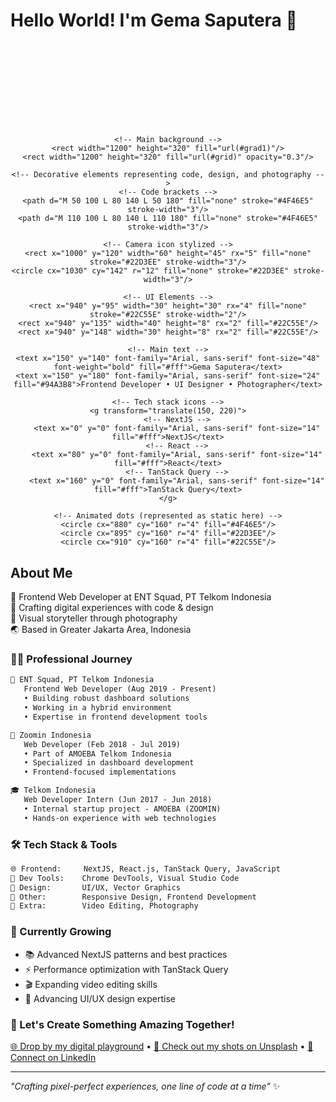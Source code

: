 # Hello World! I'm Gema Saputera 👋 

<div align="center">
<svg xmlns="http://www.w3.org/2000/svg" viewBox="0 0 1200 320">
    <!-- Background with subtle gradient -->
    <defs>
        <linearGradient id="grad1" x1="0%" y1="0%" x2="100%" y2="0%">
            <stop offset="0%" style="stop-color:#1a1a1a;stop-opacity:1" />
            <stop offset="100%" style="stop-color:#2d2d2d;stop-opacity:1" />
        </linearGradient>
        <!-- Grid pattern for background -->
        <pattern id="grid" width="30" height="30" patternUnits="userSpaceOnUse">
            <path d="M 30 0 L 0 0 0 30" fill="none" stroke="#333" stroke-width="0.5"/>
        </pattern>
    </defs>
    
    <!-- Main background -->
    <rect width="1200" height="320" fill="url(#grad1)"/>
    <rect width="1200" height="320" fill="url(#grid)" opacity="0.3"/>

    <!-- Decorative elements representing code, design, and photography -->
    <!-- Code brackets -->
    <path d="M 50 100 L 80 140 L 50 180" fill="none" stroke="#4F46E5" stroke-width="3"/>
    <path d="M 110 100 L 80 140 L 110 180" fill="none" stroke="#4F46E5" stroke-width="3"/>
    
    <!-- Camera icon stylized -->
    <rect x="1000" y="120" width="60" height="45" rx="5" fill="none" stroke="#22D3EE" stroke-width="3"/>
    <circle cx="1030" cy="142" r="12" fill="none" stroke="#22D3EE" stroke-width="3"/>
    
    <!-- UI Elements -->
    <rect x="940" y="95" width="30" height="30" rx="4" fill="none" stroke="#22C55E" stroke-width="2"/>
    <rect x="940" y="135" width="40" height="8" rx="2" fill="#22C55E"/>
    <rect x="940" y="148" width="30" height="8" rx="2" fill="#22C55E"/>

    <!-- Main text -->
    <text x="150" y="140" font-family="Arial, sans-serif" font-size="48" font-weight="bold" fill="#fff">Gema Saputera</text>
    <text x="150" y="180" font-family="Arial, sans-serif" font-size="24" fill="#94A3B8">Frontend Developer • UI Designer • Photographer</text>

    <!-- Tech stack icons -->
    <g transform="translate(150, 220)">
        <!-- NextJS -->
        <text x="0" y="0" font-family="Arial, sans-serif" font-size="14" fill="#fff">NextJS</text>
        <!-- React -->
        <text x="80" y="0" font-family="Arial, sans-serif" font-size="14" fill="#fff">React</text>
        <!-- TanStack Query -->
        <text x="160" y="0" font-family="Arial, sans-serif" font-size="14" fill="#fff">TanStack Query</text>
    </g>

    <!-- Animated dots (represented as static here) -->
    <circle cx="880" cy="160" r="4" fill="#4F46E5"/>
    <circle cx="895" cy="160" r="4" fill="#22D3EE"/>
    <circle cx="910" cy="160" r="4" fill="#22C55E"/>
</svg></div>

## About Me
🚀 Frontend Web Developer at ENT Squad, PT Telkom Indonesia  
🎨 Crafting digital experiences with code & design  
📸 Visual storyteller through photography  
🌏 Based in Greater Jakarta Area, Indonesia

### 👨‍💻 Professional Journey
```markdown
🏢 ENT Squad, PT Telkom Indonesia
   Frontend Web Developer (Aug 2019 - Present)
   • Building robust dashboard solutions
   • Working in a hybrid environment
   • Expertise in frontend development tools

🏢 Zoomin Indonesia
   Web Developer (Feb 2018 - Jul 2019)
   • Part of AMOEBA Telkom Indonesia
   • Specialized in dashboard development
   • Frontend-focused implementations

🎓 Telkom Indonesia
   Web Developer Intern (Jun 2017 - Jun 2018)
   • Internal startup project - AMOEBA (ZOOMIN)
   • Hands-on experience with web technologies
```

### 🛠 Tech Stack & Tools
```markdown
🌐 Frontend:     NextJS, React.js, TanStack Query, JavaScript
🔧 Dev Tools:    Chrome DevTools, Visual Studio Code
🎨 Design:       UI/UX, Vector Graphics
📱 Other:        Responsive Design, Frontend Development
🎥 Extra:        Video Editing, Photography
```

### 🌱 Currently Growing
- 📚 Advanced NextJS patterns and best practices
- ⚡ Performance optimization with TanStack Query
- 🎬 Expanding video editing skills
- 🎨 Advancing UI/UX design expertise

### 🤝 Let's Create Something Amazing Together!

<p align="left">
  <a href="https://www.gemasaputera.id" target="_blank">🌐 Drop by my digital playground</a> •
  <a href="https://unsplash.com/@gemasaputera" target="_blank">📸 Check out my shots on Unsplash</a> •
  <a href="https://www.linkedin.com/in/gemasaputera/" target="_blank">💼 Connect on LinkedIn</a>
</p>

---
*"Crafting pixel-perfect experiences, one line of code at a time"* ✨
